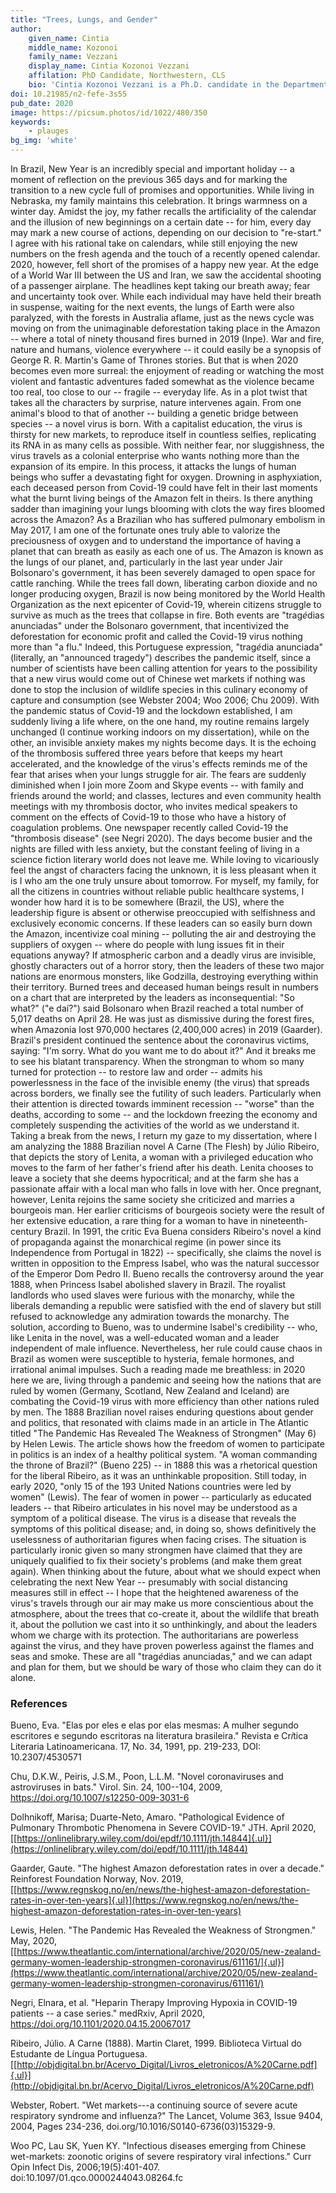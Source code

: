 ```yaml
---
title: "Trees, Lungs, and Gender"
author:
    given_name: Cintia
    middle_name: Kozonoi
    family_name: Vezzani
    display_name: Cintia Kozonoi Vezzani
    affilation: PhD Candidate, Northwestern, CLS
    bio: 'Cintia Kozonoi Vezzani is a Ph.D. candidate in the Department of Spanish and Portuguese at Northwestern University. She holds a B.A. from the University of São Paulo, was an exchange student at the Université Lumière Lyon 2, and was a member of the Northwestern Paris Program in Critical Theory. Her writing can be found most recently in the edited collection _Comparative Perspectives on the Rise of the Brazilian Novel_ (UCL Press, 2020).'
doi: 10.21985/n2-fefe-3s55
pub_date: 2020
image: https://picsum.photos/id/1022/480/350
keywords:
    - plauges
bg_img: 'white'
---
```


In Brazil, New Year is an incredibly special and important holiday -- a moment of reflection on the previous 365 days and for marking the transition to a new cycle full of promises and opportunities. While living in Nebraska, my family maintains this celebration. It brings warmness on a winter day. Amidst the joy, my father recalls the artificiality of the calendar and the illusion of new beginnings on a certain date -- for him, every day may mark a new course of actions, depending on our decision to "re-start." I agree with his rational take on calendars, while still enjoying the new numbers on the fresh agenda and the touch of a recently opened calendar. 2020, however, fell short of the promises of a happy new year. At the edge of a World War III between the US and Iran, we saw the accidental shooting of a passenger airplane. The headlines kept taking our breath away; fear and uncertainty took over. While each individual may have held their breath in suspense, waiting for the next events, the lungs of Earth were also paralyzed, with the forests in Australia aflame, just as the news cycle was moving on from the unimaginable deforestation taking place in the Amazon -- where a total of ninety thousand fires burned in 2019 (Inpe). War and fire, nature and humans, violence everywhere -- it could easily be a synopsis of George R. R. Martin's Game of Thrones stories. But that is when 2020 becomes even more surreal: the enjoyment of reading or watching the most violent and fantastic adventures faded somewhat as the violence became too real, too close to our -- fragile -- everyday life. As in a plot twist that takes all the characters by surprise, nature intervenes again. From one animal's blood to that of another -- building a genetic bridge between species -- a novel virus is born. With a capitalist education, the virus is thirsty for new markets, to reproduce itself in countless selfies, replicating its RNA in as many cells as possible. With neither fear, nor sluggishness, the virus travels as a colonial enterprise who wants nothing more than the expansion of its empire. In this process, it attacks the lungs of human beings who suffer a devastating fight for oxygen. Drowning in asphyxiation, each deceased person from Covid-19 could have felt in their last moments what the burnt living beings of the Amazon felt in theirs. Is there anything sadder than imagining your lungs blooming with clots the way fires bloomed across the Amazon? As a Brazilian who has suffered pulmonary embolism in May 2017, I am one of the fortunate ones truly able to valorize the preciousness of oxygen and to understand the importance of having a planet that can breath as easily as each one of us. The Amazon is known as the lungs of our planet, and, particularly in the last year under Jair Bolsonaro's government, it has been severely damaged to open space for cattle ranching. While the trees fall down, liberating carbon dioxide and no longer producing oxygen, Brazil is now being monitored by the World Health Organization as the next epicenter of Covid-19, wherein citizens struggle to survive as much as the trees that collapse in fire. Both events are "trag*é*dias anunciadas" under the Bolsonaro government, that incentivized the deforestation for economic profit and called the Covid-19 virus nothing more than "a flu." Indeed, this Portuguese expression, "trag*é*dia anunciada" (literally, an "announced tragedy") describes the pandemic itself, since a number of scientists have been calling attention for years to the possibility that a new virus would come out of Chinese wet markets if nothing was done to stop the inclusion of wildlife species in this culinary economy of capture and consumption (see Webster 2004; Woo 2006; Chu 2009). With the pandemic status of Covid-19 and the lockdown established, I am suddenly living a life where, on the one hand, my routine remains largely unchanged (I continue working indoors on my dissertation), while on the other, an invisible anxiety makes my nights become days. It is the echoing of the thrombosis suffered three years before that keeps my heart accelerated, and the knowledge of the virus's effects reminds me of the fear that arises when your lungs struggle for air. The fears are suddenly diminished when I join more Zoom and Skype events -- with family and friends around the world; and classes, lectures and even community health meetings with my thrombosis doctor, who invites medical speakers to comment on the effects of Covid-19 to those who have a history of coagulation problems. One newspaper recently called Covid-19 the "thrombosis disease" (see Negri 2020). The days become busier and the nights are filled with less anxiety, but the constant feeling of living in a science fiction literary world does not leave me. While loving to vicariously feel the angst of characters facing the unknown, it is less pleasant when it is I who am the one truly unsure about tomorrow. For myself, my family, for all the citizens in countries without reliable public healthcare systems, I wonder how hard it is to be somewhere (Brazil, the US), where the leadership figure is absent or otherwise preoccupied with selfishness and exclusively economic concerns. If these leaders can so easily burn down the Amazon, incentivize coal mining -- polluting the air and destroying the suppliers of oxygen -- where do people with lung issues fit in their equations anyway? If atmospheric carbon and a deadly virus are invisible, ghostly characters out of a horror story, then the leaders of these two major nations are enormous monsters, like Godzilla, destroying everything within their territory. Burned trees and deceased human beings result in numbers on a chart that are interpreted by the leaders as inconsequential: "So what?" ("e daí?") said Bolsonaro when Brazil reached a total number of 5,017 deaths on April 28. He was just as dismissive during the forest fires, when Amazonia lost 970,000 hectares (2,400,000 acres) in 2019 (Gaarder). Brazil's president continued the sentence about the coronavirus victims, saying: "I'm sorry. What do you want me to do about it?" And it breaks me to see his blatant transparency. When the strongman to whom so many turned for protection -- to restore law and order -- admits his powerlessness in the face of the invisible enemy (the virus) that spreads across borders, we finally see the futility of such leaders. Particularly when their attention is directed towards imminent recession -- "worse" than the deaths, according to some -- and the lockdown freezing the economy and completely suspending the activities of the world as we understand it. Taking a break from the news, I return my gaze to my dissertation, where I am analyzing the 1888 Brazilian novel A Carne (The Flesh) by Júlio Ribeiro, that depicts the story of Lenita, a woman with a privileged education who moves to the farm of her father's friend after his death. Lenita chooses to leave a society that she deems hypocritical; and at the farm she has a passionate affair with a local man who falls in love with her. Once pregnant, however, Lenita rejoins the same society she criticized and marries a bourgeois man. Her earlier criticisms of bourgeois society were the result of her extensive education, a rare thing for a woman to have in nineteenth-century Brazil. In 1991, the critic Eva Buena considers Ribeiro's novel a kind of propaganda against the monarchical regime (in power since its Independence from Portugal in 1822) -- specifically, she claims the novel is written in opposition to the Empress Isabel, who was the natural successor of the Emperor Dom Pedro II. Bueno recalls the controversy around the year 1888, when Princess Isabel abolished slavery in Brazil. The royalist landlords who used slaves were furious with the monarchy, while the liberals demanding a republic were satisfied with the end of slavery but still refused to acknowledge any admiration towards the monarchy. The solution, according to Bueno, was to undermine Isabel's credibility -- who, like Lenita in the novel, was a well-educated woman and a leader independent of male influence. Nevertheless, her rule could cause chaos in Brazil as women were susceptible to hysteria, female hormones, and irrational animal impulses. Such a reading made me breathless: in 2020 here we are, living through a pandemic and seeing how the nations that are ruled by women (Germany, Scotland, New Zealand and Iceland) are combating the Covid-19 virus with more efficiency than other nations ruled by men. The 1888 Brazilian novel raises enduring questions about gender and politics, that resonated with claims made in an article in The Atlantic titled "The Pandemic Has Revealed The Weakness of Strongmen" (May 6) by Helen Lewis. The article shows how the freedom of women to participate in politics is an index of a healthy political system. "A woman commanding the throne of Brazil?" (Bueno 225) -- in 1888 this was a rhetorical question for the liberal Ribeiro, as it was an unthinkable proposition. Still today, in early 2020, "only 15 of the 193 United Nations countries were led by women" (Lewis). The fear of women in power -- particularly as educated leaders -- that Ribeiro articulates in his novel may be understood as a symptom of a political disease. The virus is a disease that reveals the symptoms of this political disease; and, in doing so, shows definitively the uselessness of authoritarian figures when facing crises. The situation is particularly ironic given so many strongmen have claimed that they are uniquely qualified to fix their society's problems (and make them great again). When thinking about the future, about what we should expect when celebrating the next New Year -- presumably with social distancing measures still in effect -- I hope that the heightened awareness of the virus's travels through our air may make us more conscientious about the atmosphere, about the trees that co-create it, about the wildlife that breath it, about the pollution we cast into it so unthinkingly, and about the leaders whom we charge with its protection. The authoritarians are powerless against the virus, and they have proven powerless against the flames and seas and smoke. These are all "trag*é*dias anunciadas," and we can adapt and plan for them, but we should be wary of those who claim they can do it alone.

### References

Bueno, Eva. "Elas por eles e elas por elas mesmas: A mulher segundo escritores e segundo escritoras na literatura brasileira." Revista e Cr*í*tica Literaria Latinoamericana. 17, No. 34, 1991, pp. 219-233, DOI: 10.2307/4530571

Chu, D.K.W., Peiris, J.S.M., Poon, L.L.M. "Novel coronaviruses and astroviruses in bats." Virol. Sin. 24, 100--104, 2009, https://doi.org/10.1007/s12250-009-3031-6

Dolhnikoff, Marisa; Duarte-Neto, Amaro. "Pathological Evidence of Pulmonary Thrombotic Phenomena in Severe COVID-19." JTH. April 2020, [[https://onlinelibrary.wiley.com/doi/epdf/10.1111/jth.14844]{.ul}](https://onlinelibrary.wiley.com/doi/epdf/10.1111/jth.14844)

Gaarder, Gaute. "The highest Amazon deforestation rates in over a decade." Reinforest Foundation Norway, Nov. 2019, [[https://www.regnskog.no/en/news/the-highest-amazon-deforestation-rates-in-over-ten-years]{.ul}](https://www.regnskog.no/en/news/the-highest-amazon-deforestation-rates-in-over-ten-years)

Lewis, Helen. "The Pandemic Has Revealed the Weakness of Strongmen." May, 2020, [[https://www.theatlantic.com/international/archive/2020/05/new-zealand-germany-women-leadership-strongmen-coronavirus/611161/]{.ul}](https://www.theatlantic.com/international/archive/2020/05/new-zealand-germany-women-leadership-strongmen-coronavirus/611161/)

Negri, Elnara, et al. "Heparin Therapy Improving Hypoxia in COVID-19 patients -- a case series." medRxiv, April 2020, https://doi.org/10.1101/2020.04.15.20067017

Ribeiro, Júlio. A Carne (1888). Martin Claret, 1999. Biblioteca Virtual do Estudante de Língua Portuguesa. [[http://objdigital.bn.br/Acervo_Digital/Livros_eletronicos/A%20Carne.pdf]{.ul}](http://objdigital.bn.br/Acervo_Digital/Livros_eletronicos/A%20Carne.pdf)

Webster, Robert. "Wet markets---a continuing source of severe acute respiratory syndrome and influenza?" The Lancet, Volume 363, Issue 9404, 2004, Pages 234-236, doi.org/10.1016/S0140-6736(03)15329-9.

Woo PC, Lau SK, Yuen KY. "Infectious diseases emerging from Chinese wet-markets: zoonotic origins of severe respiratory viral infections." Curr Opin Infect Dis, 2006;19(5):401-407. doi:10.1097/01.qco.0000244043.08264.fc
